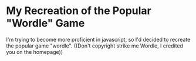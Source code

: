 # My Recreation of the Popular "Wordle" Game

I'm trying to become more proficient in javascript, so I'd decided to recreate the popular game "wordle". ((Don't copyright strike me Wordle, I credited you on the homepage))
